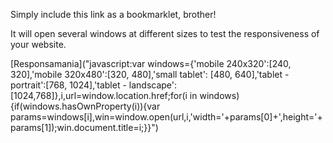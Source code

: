 Simply include this link as a bookmarklet, brother!

It will open several windows at different sizes to test the responsiveness of your website.

[Responsamania]("javascript:var windows={'mobile 240x320':[240, 320],'mobile 320x480':[320, 480],'small tablet': [480, 640],'tablet - portrait':[768, 1024],'tablet - landscape':[1024,768]},i,url=window.location.href;for(i in windows){if(windows.hasOwnProperty(i)){var params=windows[i],win=window.open(url,i,'width='+params[0]+',height='+params[1]);win.document.title=i;}}")